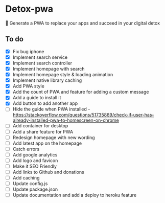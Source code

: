 # Detox-pwa
🙈 Generate a PWA to replace your apps and succeed in your digital detox

## To do
- [x] Fix bug iphone
- [x] Implement search service
- [x] Implement search controller
- [x] Implement homepage with search
- [x] Implement homepage style & loading animation
- [x] Implement native library caching
- [x] Add PWA style
- [x] Add the count of PWA and feature for adding a custom message
- [x] Add a guide to install it
- [x] Add button to add another app
- [ ] Hide the guide when PWA installed - https://stackoverflow.com/questions/51735869/check-if-user-has-already-installed-pwa-to-homescreen-on-chrome
- [ ] Add container for desktop
- [ ] Add a share feature for PWA
- [ ] Redesign homepage with new wording
- [ ] Add latest app on the homepage 
- [ ] Catch errors
- [ ] Add google analytics
- [ ] Add logo and favicon
- [ ] Make it SEO Friendly
- [ ] Add links to Github and donations
- [ ] Add caching
- [ ] Update config.js
- [ ] Update package.json
- [ ] Update documentation and add a deploy to heroku feature